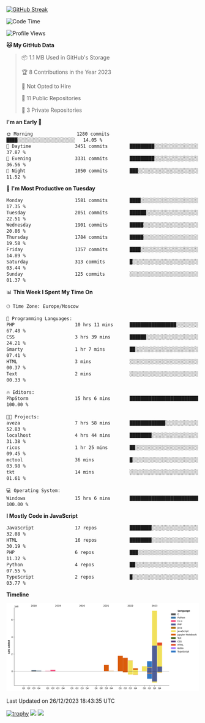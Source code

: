[![GitHub Streak](https://github-readme-streak-stats.herokuapp.com/?user=yogik10)](https://git.io/streak-stats)
<!--START_SECTION:waka-->
![Code Time](http://img.shields.io/badge/Code%20Time-121%20hrs%2012%20mins-blue)

![Profile Views](http://img.shields.io/badge/Profile%20Views-0-blue)

**🐱 My GitHub Data** 

> 📦 1.1 MB Used in GitHub's Storage 
 > 
> 🏆 8 Contributions in the Year 2023
 > 
> 🚫 Not Opted to Hire
 > 
> 📜 11 Public Repositories 
 > 
> 🔑 3 Private Repositories 
 > 
**I'm an Early 🐤** 

```text
🌞 Morning                1280 commits        ████░░░░░░░░░░░░░░░░░░░░░   14.05 % 
🌆 Daytime                3451 commits        █████████░░░░░░░░░░░░░░░░   37.87 % 
🌃 Evening                3331 commits        █████████░░░░░░░░░░░░░░░░   36.56 % 
🌙 Night                  1050 commits        ███░░░░░░░░░░░░░░░░░░░░░░   11.52 % 
```
📅 **I'm Most Productive on Tuesday** 

```text
Monday                   1581 commits        ████░░░░░░░░░░░░░░░░░░░░░   17.35 % 
Tuesday                  2051 commits        ██████░░░░░░░░░░░░░░░░░░░   22.51 % 
Wednesday                1901 commits        █████░░░░░░░░░░░░░░░░░░░░   20.86 % 
Thursday                 1784 commits        █████░░░░░░░░░░░░░░░░░░░░   19.58 % 
Friday                   1357 commits        ████░░░░░░░░░░░░░░░░░░░░░   14.89 % 
Saturday                 313 commits         █░░░░░░░░░░░░░░░░░░░░░░░░   03.44 % 
Sunday                   125 commits         ░░░░░░░░░░░░░░░░░░░░░░░░░   01.37 % 
```


📊 **This Week I Spent My Time On** 

```text
🕑︎ Time Zone: Europe/Moscow

💬 Programming Languages: 
PHP                      10 hrs 11 mins      █████████████████░░░░░░░░   67.48 % 
CSS                      3 hrs 39 mins       ██████░░░░░░░░░░░░░░░░░░░   24.21 % 
Smarty                   1 hr 7 mins         ██░░░░░░░░░░░░░░░░░░░░░░░   07.41 % 
HTML                     3 mins              ░░░░░░░░░░░░░░░░░░░░░░░░░   00.37 % 
Text                     2 mins              ░░░░░░░░░░░░░░░░░░░░░░░░░   00.33 % 

🔥 Editors: 
PhpStorm                 15 hrs 6 mins       █████████████████████████   100.00 % 

🐱‍💻 Projects: 
aveza                    7 hrs 58 mins       █████████████░░░░░░░░░░░░   52.83 % 
localhost                4 hrs 44 mins       ████████░░░░░░░░░░░░░░░░░   31.38 % 
ricos                    1 hr 25 mins        ██░░░░░░░░░░░░░░░░░░░░░░░   09.45 % 
mctool                   36 mins             █░░░░░░░░░░░░░░░░░░░░░░░░   03.98 % 
tkt                      14 mins             ░░░░░░░░░░░░░░░░░░░░░░░░░   01.61 % 

💻 Operating System: 
Windows                  15 hrs 6 mins       █████████████████████████   100.00 % 
```

**I Mostly Code in JavaScript** 

```text
JavaScript               17 repos            ████████░░░░░░░░░░░░░░░░░   32.08 % 
HTML                     16 repos            ████████░░░░░░░░░░░░░░░░░   30.19 % 
PHP                      6 repos             ███░░░░░░░░░░░░░░░░░░░░░░   11.32 % 
Python                   4 repos             ██░░░░░░░░░░░░░░░░░░░░░░░   07.55 % 
TypeScript               2 repos             █░░░░░░░░░░░░░░░░░░░░░░░░   03.77 % 
```



**Timeline**

![Lines of Code chart](https://raw.githubusercontent.com/Yogik10/Yogik10/main/assets/bar_graph.png)


 Last Updated on 26/12/2023 18:43:35 UTC
<!--END_SECTION:waka-->
[![trophy](https://github-profile-trophy.vercel.app/?username=yogik10)](https://github.com/ryo-ma/github-profile-trophy)
![](https://github-profile-summary-cards.vercel.app/api/cards/profile-details?username=yogik10&theme=solarized_dark)
![](https://github-profile-summary-cards.vercel.app/api/cards/most-commit-language?username=yogik10&theme=solarized_dark)


